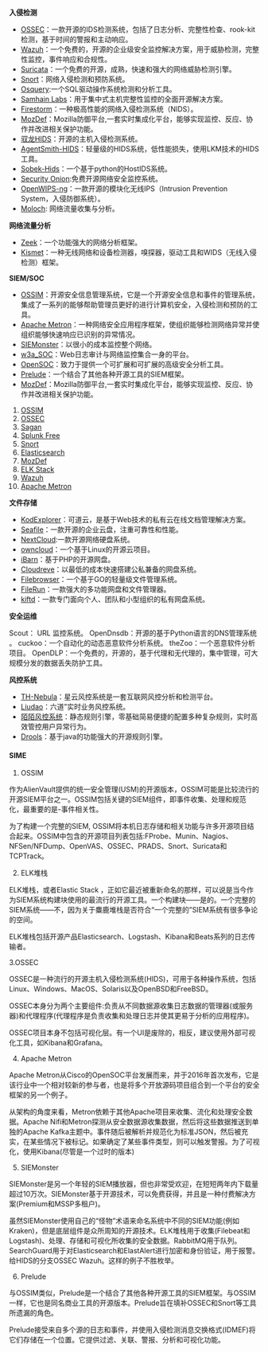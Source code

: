 


**入侵检测**

- [OSSEC](https://link.zhihu.com/?target=https%3A//www.ossec.net/)：一款开源的IDS检测系统，包括了日志分析、完整性检查、rook-kit检测，基于时间的警报和主动响应。
- [Wazuh](https://link.zhihu.com/?target=http%3A//wazuh.com/)：一个免费的，开源的企业级安全监控解决方案，用于威胁检测，完整性监控，事件响应和合规性。
- [Suricata](https://link.zhihu.com/?target=https%3A//suricata-ids.org/)：一个免费的开源，成熟，快速和强大的网络威胁检测引擎。
- [Snort](https://link.zhihu.com/?target=https%3A//www.snort.org/)：网络入侵检测和预防系统。
- [Osquery](https://link.zhihu.com/?target=https%3A//osquery.io/):一个SQL驱动操作系统检测和分析工具。
- [Samhain Labs](https://link.zhihu.com/?target=https%3A//www.la-samhna.de/)：用于集中式主机完整性监控的全面开源解决方案。
- [Firestorm](https://link.zhihu.com/?target=http%3A//www.scaramanga.co.uk/firestorm/)：一种极高性能的网络入侵检测系统（NIDS）。
- [MozDef](https://link.zhihu.com/?target=https%3A//github.com/mozilla/MozDef)：Mozilla防御平台,一套实时集成化平台，能够实现监控、反应、协作并改进相关保护功能。
- [驭龙HIDS](https://link.zhihu.com/?target=https%3A//github.com/ysrc/yulong-hids)：开源的主机入侵检测系统。
- [AgentSmith-HIDS](https://link.zhihu.com/?target=https%3A//github.com/DianrongSecurity/AgentSmith-HIDS)：轻量级的HIDS系统，低性能损失，使用LKM技术的HIDS工具。
- [Sobek-Hids](https://link.zhihu.com/?target=http%3A//www.codeforge.cn/article/331327)：一个基于python的HostIDS系统。
- [Security Onion](https://link.zhihu.com/?target=https%3A//securityonion.net/):免费开源网络安全监控系统。
- [OpenWIPS-ng](https://link.zhihu.com/?target=http%3A//openwips-ng.org/)：一款开源的模块化无线IPS（Intrusion Prevention System，入侵防御系统）。
- [Moloch](https://link.zhihu.com/?target=https%3A//www.dictionary.com/browse/moloch): 网络流量收集与分析。



**网络流量分析**

- [Zeek](https://link.zhihu.com/?target=https%3A//www.zeek.org/)：一个功能强大的网络分析框架。
- [Kismet](https://link.zhihu.com/?target=https%3A//www.kismetwireless.net/)：一种无线网络和设备检测器，嗅探器，驱动工具和WIDS（无线入侵检测）框架。

**SIEM/SOC**

- [OSSIM](https://link.zhihu.com/?target=https%3A//www.alienvault.com/products/ossim)：开源安全信息管理系统，它是一个开源安全信息和事件的管理系统，集成了一系列的能够帮助管理员更好的进行计算机安全，入侵检测和预防的工具。
- [Apache Metron](https://link.zhihu.com/?target=https%3A//github.com/apache/metron)：一种网络安全应用程序框架，使组织能够检测网络异常并使组织能够快速响应已识别的异常情况。
- [SIEMonster](https://link.zhihu.com/?target=https%3A//siemonster.com/)：以很小的成本监控整个网络。
- [w3a_SOC](https://link.zhihu.com/?target=https%3A//github.com/smarttang/w3a_SOC)：Web日志审计与网络监控集合一身的平台。
- [OpenSOC](https://link.zhihu.com/?target=http%3A//opensoc.github.io/)：致力于提供一个可扩展和可扩展的高级安全分析工具。
- [Prelude](https://link.zhihu.com/?target=https%3A//www.prelude-siem.org/)：一个结合了其他各种开源工具的SIEM框架。
- [MozDef](https://link.zhihu.com/?target=https%3A//github.com/jeffbryner/MozDef)：Mozilla防御平台,一套实时集成化平台，能够实现监控、反应、协作并改进相关保护功能。

1. [OSSIM](https://www.dnsstuff.com/free-siem-tools#ossim)
2. [OSSEC](https://www.dnsstuff.com/free-siem-tools#ossec)
3. [Sagan](https://www.dnsstuff.com/free-siem-tools#sagan)
4. [Splunk Free](https://www.dnsstuff.com/free-siem-tools#splunk-free)
5. [Snort](https://www.dnsstuff.com/free-siem-tools#snort)
6. [Elasticsearch](https://www.dnsstuff.com/free-siem-tools#elasticsearch)
7. [MozDef](https://www.dnsstuff.com/free-siem-tools#mozdef)
8. [ELK Stack](https://www.dnsstuff.com/free-siem-tools#elk-stack)
9. [Wazuh](https://www.dnsstuff.com/free-siem-tools#wazuh)
10. [Apache Metron](https://www.dnsstuff.com/free-siem-tools#apache-metron)



**文件存储**

- [KodExplorer](https://link.zhihu.com/?target=https%3A//kodcloud.com/)：可道云，是基于Web技术的私有云在线文档管理解决方案。
- [Seafile](https://link.zhihu.com/?target=https%3A//www.seafile.com/home/)：一款开源的企业云盘，注重可靠性和性能。
- [NextCloud](https://link.zhihu.com/?target=https%3A//nextcloud.com/):一款开源网络硬盘系统。
- [owncloud](https://link.zhihu.com/?target=https%3A//owncloud.com/products/)：一个基于Linux的开源云项目。
- [iBarn](https://link.zhihu.com/?target=http%3A//www.godeye.org/code/ibarn)：基于PHP的开源网盘。
- [Cloudreve](https://link.zhihu.com/?target=http%3A//cloudreve.org/)：以最低的成本快速搭建公私兼备的网盘系统。
- [Filebrowser](https://link.zhihu.com/?target=https%3A//github.com/filebrowser/filebrowser/releases/latest)：一个基于GO的轻量级文件管理系统。
- [FileRun](https://link.zhihu.com/?target=https%3A//filerun.com/)：一款强大的多功能网盘和文件管理器。
- [kiftd](https://link.zhihu.com/?target=https%3A//github.com/KOHGYLW/kiftd)：一款专门面向个人、团队和小型组织的私有网盘系统。



**安全运维**

Scout： URL 监控系统。
OpenDnsdb：开源的基于Python语言的DNS管理系统 。
cuckoo：一个自动化的动态恶意软件分析系统。
theZoo：一个恶意软件分析项目。
OpenDLP：一个免费的，开源的，基于代理和无代理的，集中管理，可大规模分发的数据丢失防护工具。



**风控系统**

- [TH-Nebula](https://link.zhihu.com/?target=https%3A//github.com/threathunterX/nebula)：星云风控系统是一套互联网风控分析和检测平台。
- [Liudao](https://link.zhihu.com/?target=https%3A//github.com/ysrc/Liudao)：六道”实时业务风控系统。
- [陌陌风控系统](https://link.zhihu.com/?target=https%3A//github.com/momosecurity/aswan)：静态规则引擎，零基础简易便捷的配置多种复杂规则，实时高效管控用户异常行为。
- [Drools](https://link.zhihu.com/?target=https%3A//www.drools.org/)：基于java的功能强大的开源规则引擎。



#### SIME


1. OSSIM

作为AlienVault提供的统一安全管理(USM)的开源版本，OSSIM可能是比较流行的开源SIEM平台之一。OSSIM包括关键的SIEM组件，即事件收集、处理和规范化，最重要的是-事件相关性。

为了构建一个完整的SIEM, OSSIM将本机日志存储和相关功能与许多开源项目结合起来。OSSIM中包含的开源项目列表包括:FProbe、Munin、Nagios、NFSen/NFDump、OpenVAS、OSSEC、PRADS、Snort、Suricata和TCPTrack。

2. ELK堆栈

ELK堆栈，或者Elastic Stack ，正如它最近被重新命名的那样，可以说是当今作为SIEM系统构建块使用的最流行的开源工具。一个构建块——是的。一个完整的SIEM系统——不，因为关于麋鹿堆栈是否符合“一个完整的”SIEM系统有很多争论的空间。

ELK堆栈包括开源产品Elasticsearch、Logstash、Kibana和Beats系列的日志传输者。



3.OSSEC

OSSEC是一种流行的开源主机入侵检测系统(HIDS)，可用于各种操作系统，包括Linux、Windows、MacOS、Solaris以及OpenBSD和FreeBSD。

OSSEC本身分为两个主要组件:负责从不同数据源收集日志数据的管理器(或服务器)和代理程序(代理程序是负责收集和处理日志并使其更易于分析的应用程序)。

OSSEC项目本身不包括可视化层。有一个UI是废除的，相反，建议使用外部可视化工具，如Kibana和Grafana。



4. Apache Metron

Apache Metron从Cisco的OpenSOC平台发展而来，并于2016年首次发布，它是该行业中一个相对较新的参与者，也是将多个开放源码项目组合到一个平台的安全框架的另一个例子。

从架构的角度来看，Metron依赖于其他Apache项目来收集、流化和处理安全数据。Apache Nifi和Metron探测从安全数据源收集数据，然后将这些数据推送到单独的Apache Kafka主题中。事件随后被解析并规范化为标准JSON，然后被充实，在某些情况下被标记。如果确定了某些事件类型，则可以触发警报。为了可视化，使用Kibana(尽管是一个过时的版本)



5. SIEMonster

SIEMonster是另一个年轻的SIEM播放器，但也非常受欢迎，在短短两年内下载量超过10万次。SIEMonster基于开源技术，可以免费获得，并且是一种付费解决方案(Premium和MSSP多租户)。

虽然SIEMonster使用自己的“怪物”术语来命名系统中不同的SIEM功能(例如Kraken)，但是底层组件是众所周知的开源技术。ELK堆栈用于收集(Filebeat和Logstash)、处理、存储和可视化所收集的安全数据。RabbitMQ用于队列。SearchGuard用于对Elasticsearch和ElastAlert进行加密和身份验证，用于报警。给HIDS的分支OSSEC Wazuh。这样的例子不胜枚举。



6. Prelude

与OSSIM类似，Prelude是一个结合了其他各种开源工具的SIEM框架。与OSSIM一样，它也是同名商业工具的开源版本。Prelude旨在填补OSSEC和Snort等工具所遗漏的角色。

Prelude接受来自多个源的日志和事件，并使用入侵检测消息交换格式(IDMEF)将它们存储在一个位置。它提供过滤、关联、警报、分析和可视化功能。
